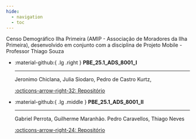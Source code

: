 ```yaml
---
hide:
  - navigation
  - toc
---  
```

Censo Demográfico Ilha Primeira (AMIP - Associação de Moradores da Ilha Primeira), desenvolvido em conjunto com a disciplina de Projeto Mobile - Professor Thiago Souza 

<div class="grid cards" markdown>

-   :material-github:{ .lg .right } __PBE_25.1_ADS_8001_I__

    ---

    Jeronimo Chiclana, Julia Siodaro, Pedro de Castro Kurtz,

    [:octicons-arrow-right-32: Repositório](https://github.com/Projetos-de-Extensao/PBE_ADS_25.1_8001_I)

-   :material-github:{ .lg .middle } __PBE_25.1_ADS_8001_II__

    ---

    Gabriel Perrota, Guilherme Maranhão. Pedro Caravellos, Thiago Neves

    [:octicons-arrow-right-24: Repositório](https://github.com/Projetos-de-Extensao/PBE_ADS_25.1_8001_II)


</div>

#### []()

#### []()
